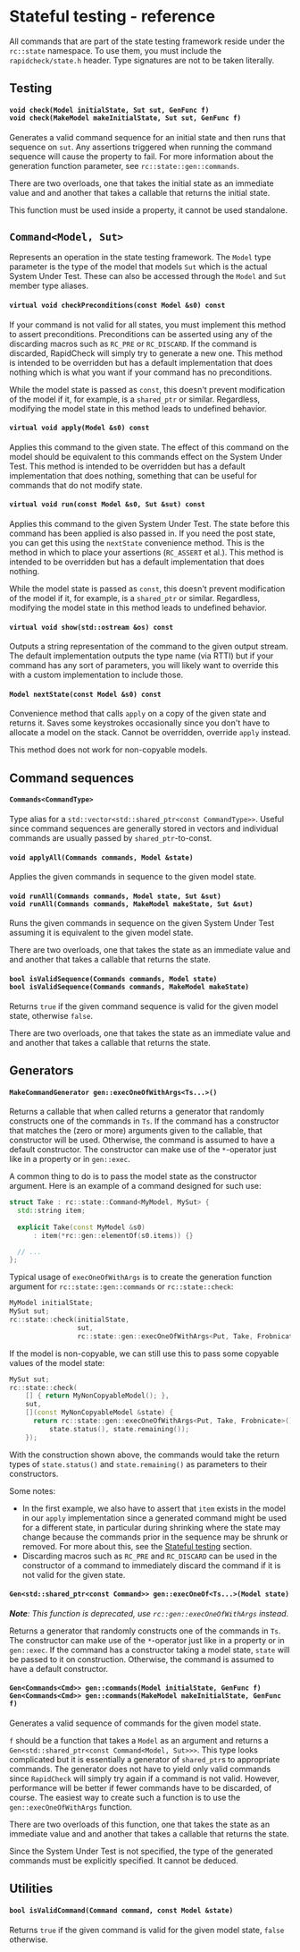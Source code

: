 # Stateful testing - reference #
All commands that are part of the state testing framework reside under the `rc::state` namespace. To use them, you must include the `rapidcheck/state.h` header. Type signatures are not to be taken literally.

## Testing ##
#### `void check(Model initialState, Sut sut, GenFunc f)`<br/>`void check(MakeModel makeInitialState, Sut sut, GenFunc f)` ####
Generates a valid command sequence for an initial state and then runs that sequence on `sut`. Any assertions triggered when running the command sequence will cause the property to fail. For more information about the generation function parameter, see `rc::state::gen::commands`.

There are two overloads, one that takes the initial state as an immediate value and and another that takes a callable that returns the initial state.

This function must be used inside a property, it cannot be used standalone.

## `Command<Model, Sut>` ##
Represents an operation in the state testing framework. The `Model` type parameter is the type of the model that models `Sut` which is the actual System Under Test. These can also be accessed through the `Model` and `Sut` member type aliases.

#### `virtual void checkPreconditions(const Model &s0) const` ####
If your command is not valid for all states, you must implement this method to assert preconditions. Preconditions can be asserted using any of the discarding macros such as `RC_PRE` or `RC_DISCARD`. If the command is discarded, RapidCheck will simply try to generate a new one. This method is intended to be overridden but has a default implementation that does nothing which is what you want if your command has no preconditions.

While the model state is passed as `const`, this doesn't prevent modification of the model if it, for example, is a `shared_ptr` or similar. Regardless, modifying the model state in this method leads to undefined behavior.

#### `virtual void apply(Model &s0) const` ####
Applies this command to the given state. The effect of this command on the model should be equivalent to this commands effect on the System Under Test. This method is intended to be overridden but has a default implementation that does nothing, something that can be useful for commands that do not modify state.

#### `virtual void run(const Model &s0, Sut &sut) const` ####
Applies this command to the given System Under Test. The state before this command has been applied is also passed in. If you need the post state, you can get this using the `nextState` convenience method. This is the method in which to place your assertions (`RC_ASSERT` et al.). This method is intended to be overridden but has a default implementation that does nothing.

While the model state is passed as `const`, this doesn't prevent modification of the model if it, for example, is a `shared_ptr` or similar. Regardless, modifying the model state in this method leads to undefined behavior.

#### `virtual void show(std::ostream &os) const` ####
Outputs a string representation of the command to the given output stream. The default implementation outputs the type name (via RTTI) but if your command has any sort of parameters, you will likely want to override this with a custom implementation to include those.

#### `Model nextState(const Model &s0) const` ####
Convenience method that calls `apply` on a copy of the given state and returns it. Saves some keystrokes occasionally since you don't have to allocate a model on the stack. Cannot be overridden, override `apply` instead.

This method does not work for non-copyable models.

## Command sequences ##
#### `Commands<CommandType>` ####
Type alias for a `std::vector<std::shared_ptr<const CommandType>>`. Useful since command sequences are generally stored in vectors and individual commands are usually passed by `shared_ptr`-to-const.

#### `void applyAll(Commands commands, Model &state)` ####
Applies the given commands in sequence to the given model state.

#### `void runAll(Commands commands, Model state, Sut &sut)`<br/>`void runAll(Commands commands, MakeModel makeState, Sut &sut)` ####
Runs the given commands in sequence on the given System Under Test assuming it is equivalent to the given model state.

There are two overloads, one that takes the state as an immediate value and and another that takes a callable that returns the state.

#### `bool isValidSequence(Commands commands, Model state)`<br/>`bool isValidSequence(Commands commands, MakeModel makeState)` ####
Returns `true` if the given command sequence is valid for the given model state, otherwise `false`.

There are two overloads, one that takes the state as an immediate value and and another that takes a callable that returns the state.

## Generators ##
#### `MakeCommandGenerator gen::execOneOfWithArgs<Ts...>()` ####
Returns a callable that when called returns a generator that randomly constructs one of the commands in `Ts`. If the command has a constructor that matches the (zero or more) arguments given to the callable, that constructor will be used. Otherwise, the command is assumed to have a default constructor. The constructor can make use of the `*`-operator just like in a property or in `gen::exec`.

A common thing to do is to pass the model state as the constructor argument. Here is an example of a command designed for such use:

```C++
struct Take : rc::state::Command<MyModel, MySut> {
  std::string item;
  
  explicit Take(const MyModel &s0)
      : item(*rc::gen::elementOf(s0.items)) {}

  // ...
};
```

Typical usage of `execOneOfWithArgs` is to create the generation function argument for `rc::state::gen::commands` or `rc::state::check`:

```C++
MyModel initialState;
MySut sut;
rc::state::check(initialState,
                 sut,
                 rc::state::gen::execOneOfWithArgs<Put, Take, Frobnicate>());
```

If the model is non-copyable, we can still use this to pass some copyable values of the model state:

```C++
MySut sut;
rc::state::check(
    [] { return MyNonCopyableModel(); },
    sut,
    [](const MyNonCopyableModel &state) {
      return rc::state::gen::execOneOfWithArgs<Put, Take, Frobnicate>()(
          state.status(), state.remaining());
    });
```

With the construction shown above, the commands would take the return types of `state.status()` and `state.remaining()` as parameters to their constructors.

Some notes:
- In the first example, we also have to assert that `item` exists in the model in our `apply` implementation since a generated command might be used for a different state, in particular during shrinking where the state may change because the commands prior in the sequence may be shrunk or removed. For more about this, see the [Stateful testing](state.md) section.
- Discarding macros such as `RC_PRE` and `RC_DISCARD` can be used in the constructor of a command to immediately discard the command if it is not valid for the given state.

#### `Gen<std::shared_ptr<const Command>> gen::execOneOf<Ts...>(Model state)` ####
_**Note**: This function is deprecated, use `rc::gen::execOneOfWithArgs` instead._

Returns a generator that randomly constructs one of the commands in `Ts`. The constructor can make use of the `*`-operator just like in a property or in `gen::exec`. If the command has a constructor taking a model state, `state` will be passed to it on construction. Otherwise, the command is assumed to have a default constructor.

#### `Gen<Commands<Cmd>> gen::commands(Model initialState, GenFunc f)`<br/>`Gen<Commands<Cmd>> gen::commands(MakeModel makeInitialState, GenFunc f)` ####
Generates a valid sequence of commands for the given model state.

`f` should be a function that takes a `Model` as an argument and returns a `Gen<std::shared_ptr<const Command<Model, Sut>>>`. This type looks complicated but it is essentially a generator of `shared_ptr`s to appropriate commands. The generator does not have to yield only valid commands since `RapidCheck` will simply try again if a command is not valid. However, performance will be better if fewer commands have to be discarded, of course. The easiest way to create such a function is to use the `gen::execOneOfWithArgs` function.

There are two overloads of this function, one that takes the state as an immediate value and and another that takes a callable that returns the state.

Since the System Under Test is not specified, the type of the generated commands must be explicitly specified. It cannot be deduced.

## Utilities ##
#### `bool isValidCommand(Command command, const Model &state)` ####
Returns `true` if the given command is valid for the given model state, `false` otherwise.
